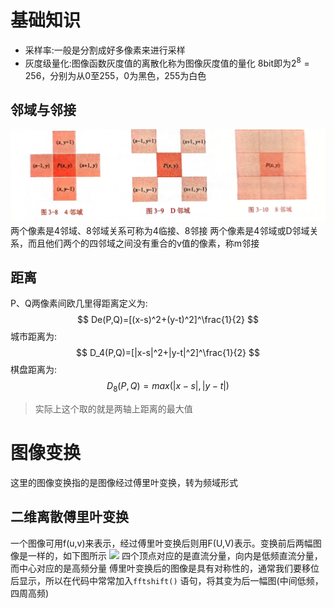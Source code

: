 # 基础知识
* 采样率:一般是分割成好多像素来进行采样
* 灰度级量化:图像函数灰度值的离散化称为图像灰度值的量化
  8bit即为$2^8=256$，分别为从0至255，0为黑色，255为白色
## 邻域与邻接
![](img/1.jpg)
两个像素是4邻域、8邻域关系可称为4临接、8邻接
两个像素是4邻域或D邻域关系，而且他们两个的四邻域之间没有重合的v值的像素，称m邻接
## 距离
P、Q两像素间欧几里得距离定义为:
$$
De(P,Q)=[(x-s)^2+(y-t)^2]^\frac{1}{2}
$$
城市距离为:
$$
D_4(P,Q)=[|x-s|^2+|y-t|^2]^\frac{1}{2}
$$
棋盘距离为:
$$
D_8(P,Q)=max(|x-s|,|y-t|)
$$
>实际上这个取的就是两轴上距离的最大值
# 图像变换
这里的图像变换指的是图像经过傅里叶变换，转为频域形式
## 二维离散傅里叶变换
一个图像可用f(u,v)来表示，经过傅里叶变换后则用F(U,V)表示。变换前后两幅图像是一样的，如下图所示
![](\img\2-1.png)
四个顶点对应的是直流分量，向内是低频直流分量，而中心对应的是高频分量
傅里叶变换后的图像是具有对称性的，通常我们要移位后显示，所以在代码中常常加入```fftshift()``` 语句，将其变为后一幅图(中间低频，四周高频)